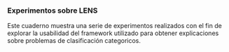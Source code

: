 ### Experimentos sobre LENS

Este cuaderno muestra una serie de experimentos realizados con el fin de explorar 
la usabilidad del framework utilizado para obtener explicaciones sobre problemas
de clasificación categoricos.
